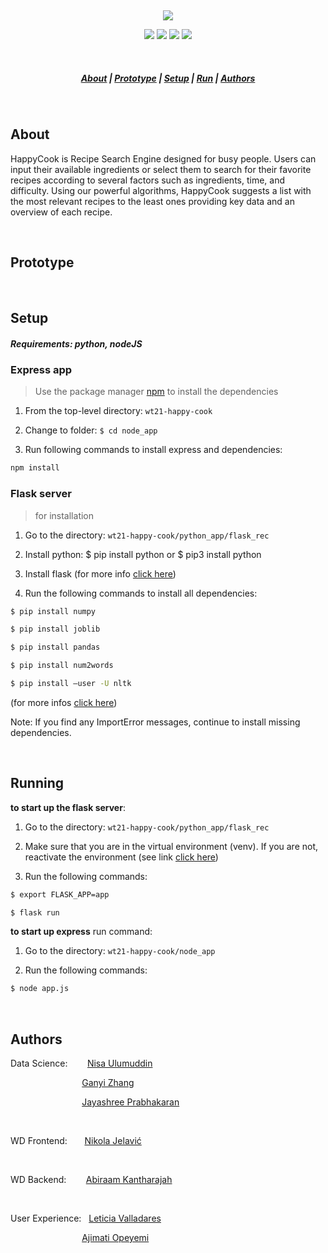 &nbsp;

<p align="center">
<img src=https://user-images.githubusercontent.com/73216174/149679461-b22ff91c-a52f-49b2-9553-f8712dcd74b0.png>
</p>

<p align="center">
<img src=https://img.shields.io/badge/NPM-%23000000.svg?style=for-the-badge&logo=npm&logoColor=white>
<img src=https://img.shields.io/badge/python-3670A0?style=for-the-badge&logo=python&logoColor=ffdd54>
<img src=https://img.shields.io/badge/flask-%23000.svg?style=for-the-badge&logo=flask&logoColor=white>
<img src=https://img.shields.io/badge/node.js-6DA55F?style=for-the-badge&logo=node.js&logoColor=white>
</p>

&nbsp;

<h5 align="center">
  <a href="#About">About</a>  |
  <a href="#Prototype">Prototype</a>  |
  <a href="#Setup">Setup</a>  |
  <a href="#Running">Run</a>  |
  <a href="#Authors">Authors</a>
</h5>

&nbsp;

## About

HappyCook is Recipe Search Engine designed for busy people. Users can input their available ingredients or select them to search for their favorite recipes according to several factors such as ingredients, time, and difficulty. Using our powerful algorithms, HappyCook suggests a list with the most relevant recipes to the least ones providing key data and an overview of each recipe.

&nbsp;

## Prototype

&nbsp;

## Setup
##### Requirements: python, nodeJS

### Express app
> Use the package manager [npm](https://npmjs.com/) to install the dependencies

1. From the top-level directory: `wt21-happy-cook`

2. Change to folder: `$ cd node_app`

3. Run following commands to install express and dependencies:

 ```sh
 npm install
 ```

### Flask server
> for installation

1. Go to the directory: `wt21-happy-cook/python_app/flask_rec`

2. Install python: $ pip install python  or  $ pip3 install python

3. Install flask (for more info <a href="https://flask.palletsprojects.com/en/2.0.x/installation/">click here</a>)

4. Run the following commands to install all dependencies:

  ```sh
  $ pip install numpy
  ```

  ```sh
  $ pip install joblib
  ```

  ```sh
  $ pip install pandas
  ```

  ```sh
  $ pip install num2words
  ```

  ```sh
  $ pip install —user -U nltk
  ```

  (for more infos <a href=“https://www.nltk.org/install.html”>click here</a>)  

  Note: If you find any ImportError messages, continue to install missing dependencies.

&nbsp;

## Running
**to start up the flask server**:

1. Go to the directory: `wt21-happy-cook/python_app/flask_rec`

2. Make sure that you are in the virtual environment (venv).
  If you are not, reactivate the environment (see link <a href=“https://flask.palletsprojects.com/en/2.0.x/installation/”>click here</a>)

3. Run the following commands:

  ```sh
  $ export FLASK_APP=app
  ```

  ```sh
  $ flask run
  ```

**to start up express** run command:

1. Go to the directory: `wt21-happy-cook/node_app`

2. Run the following commands:

 ```sh
 $ node app.js
 ```

&nbsp;

## Authors
Data Science:&nbsp;&nbsp;&nbsp;&nbsp;&nbsp;&nbsp;&nbsp; [Nisa Ulumuddin](https://github.com/nisaulumuddin) &nbsp;

&nbsp;&nbsp;&nbsp;&nbsp;&nbsp;&nbsp;&nbsp;&nbsp;&nbsp;&nbsp;&nbsp;&nbsp;&nbsp;&nbsp;&nbsp;&nbsp;&nbsp;&nbsp;&nbsp;&nbsp;&nbsp;&nbsp;&nbsp;&nbsp;&nbsp;&nbsp;&nbsp;&nbsp; [Ganyi Zhang](https://github.com/Yii67) &nbsp;

&nbsp;&nbsp;&nbsp;&nbsp;&nbsp;&nbsp;&nbsp;&nbsp;&nbsp;&nbsp;&nbsp;&nbsp;&nbsp;&nbsp;&nbsp;&nbsp;&nbsp;&nbsp;&nbsp;&nbsp;&nbsp;&nbsp;&nbsp;&nbsp;&nbsp;&nbsp;&nbsp;&nbsp; [Jayashree Prabhakaran](https://github.com/JayashreePrabhakaran) &nbsp;

&nbsp;

WD Frontend:&nbsp;&nbsp;&nbsp;&nbsp;&nbsp;&nbsp; [Nikola Jelavić](https://github.com/NikolaJelavic) &nbsp;

&nbsp;

WD Backend:&nbsp;&nbsp;&nbsp;&nbsp;&nbsp;&nbsp;&nbsp; [Abiraam Kantharajah](https://github.com/akrava25) &nbsp;

&nbsp;

User Experience:&nbsp;&nbsp; [Leticia Valladares](https://github.com/lavf) &nbsp;

&nbsp;&nbsp;&nbsp;&nbsp;&nbsp;&nbsp;&nbsp;&nbsp;&nbsp;&nbsp;&nbsp;&nbsp;&nbsp;&nbsp;&nbsp;&nbsp;&nbsp;&nbsp;&nbsp;&nbsp;&nbsp;&nbsp;&nbsp;&nbsp;&nbsp;&nbsp;&nbsp;&nbsp; [Ajimati Opeyemi](https://github.com/ope1521)
